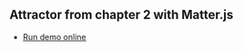 ## Attractor from chapter 2 with Matter.js

* [Run demo online](https://shiffman.github.io/NOC-S18/week6/example_inclass/)
